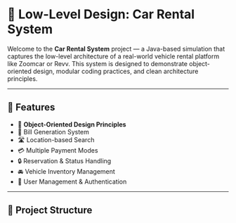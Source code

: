# 🚗 Low-Level Design: Car Rental System

Welcome to the **Car Rental System** project — a Java-based simulation that captures the low-level architecture of a real-world vehicle rental platform like Zoomcar or Revv. This system is designed to demonstrate object-oriented design, modular coding practices, and clean architecture principles.

---

## 📌 Features

- 🧠 **Object-Oriented Design Principles**
- 🧾 Bill Generation System
- 🛣️ Location-based Search
- 💳 Multiple Payment Modes
- 🔒 Reservation & Status Handling
- 🚘 Vehicle Inventory Management
- 👤 User Management & Authentication

---

## 🧩 Project Structure

